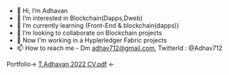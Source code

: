 - 👋 Hi, I’m Adhavan
- 👀 I’m interested in Blockchain(Dapps,Dweb)
- 🌱 I’m currently learning (Front-End & blockchain(dapps))
- 💞️ I’m looking to collaborate on Blockchain projects
- 📖 Now I'm working in a Hyplerledger Fabric projects
- 📫 How to reach me - Dm adhav712@gmail.com, TwitterId : @Adhav712

Portfolio->  [T.Adhavan 2022 CV.pdf](https://drive.google.com/file/d/1NKocLdXUuqteWPcgKENUIgpno6PlNzmk/view?usp=sharing)  <-

